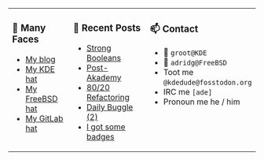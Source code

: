 
<table><tr>
  
<td valign="top" width="30%">
  
### 🙋 Many Faces

- [My blog](https://euroquis.nl/bobulate/)
- [My KDE hat](https://invent.kde.org/adridg)
- [My FreeBSD hat](https://wiki.freebsd.org/AdriaanDeGroot)
- [My GitLab hat](https://gitlab.com/adriaandegroot)
</td>

<td valign="top" width="40%">
  
### 💬 Recent Posts

<!-- BLOG-POST-LIST:START -->
- [Strong Booleans](https://euroquis.nl//blabla/2022/11/21/strong-bool.html)
- [Post-Akademy](https://euroquis.nl//kde/2022/11/20/akademy.html)
- [80/20 Refactoring](https://euroquis.nl//kde/2022/11/14/refactor.html)
- [Daily Buggle &lpar;2&rpar;](https://euroquis.nl//freebsd/2022/11/13/buggle.html)
- [I got some badges](https://euroquis.nl//blabla/2022/11/05/badges.html)
<!-- BLOG-POST-LIST:END -->
</td>

<td valign="top" width="30%">
  
### 📫 Contact

- 📧 `groot@KDE`
- 📧 `adridg@FreeBSD`
- Toot me `@kdedude@fosstodon.org`
- IRC me `[ade]`
- Pronoun me he / him
</td>

</tr></table>

